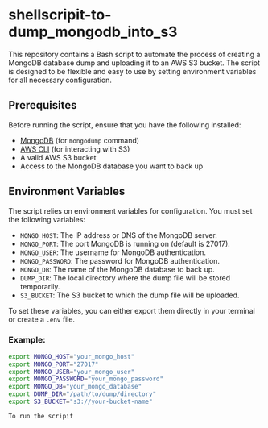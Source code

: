 # shellscripit-to-dump_mongodb_into_s3
This repository contains a Bash script to automate the process of creating a MongoDB database dump and uploading it to an AWS S3 bucket. The script is designed to be flexible and easy to use by setting environment variables for all necessary configuration.

## Prerequisites

Before running the script, ensure that you have the following installed:

- [MongoDB](https://www.mongodb.com/) (for `mongodump` command)
- [AWS CLI](https://aws.amazon.com/cli/) (for interacting with S3)
- A valid AWS S3 bucket
- Access to the MongoDB database you want to back up

## Environment Variables

The script relies on environment variables for configuration. You must set the following variables:

- `MONGO_HOST`: The IP address or DNS of the MongoDB server.
- `MONGO_PORT`: The port MongoDB is running on (default is 27017).
- `MONGO_USER`: The username for MongoDB authentication.
- `MONGO_PASSWORD`: The password for MongoDB authentication.
- `MONGO_DB`: The name of the MongoDB database to back up.
- `DUMP_DIR`: The local directory where the dump file will be stored temporarily.
- `S3_BUCKET`: The S3 bucket to which the dump file will be uploaded.

To set these variables, you can either export them directly in your terminal or create a `.env` file.

### Example:

```bash
export MONGO_HOST="your_mongo_host"
export MONGO_PORT="27017"
export MONGO_USER="your_mongo_user"
export MONGO_PASSWORD="your_mongo_password"
export MONGO_DB="your_mongo_database"
export DUMP_DIR="/path/to/dump/directory"
export S3_BUCKET="s3://your-bucket-name"

To run the scripit 
